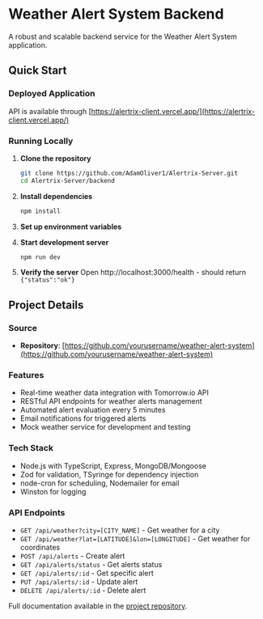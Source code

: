 # Weather Alert System Backend

A robust and scalable backend service for the Weather Alert System application.

## Quick Start

### Deployed Application
API is available through [https://alertrix-client.vercel.app/](https://alertrix-client.vercel.app/)

### Running Locally

1. **Clone the repository**
   ```bash
   git clone https://github.com/AdamOliver1/Alertrix-Server.git
   cd Alertrix-Server/backend
   ```

2. **Install dependencies**
   ```bash
   npm install
   ```

3. **Set up environment variables**
  

4. **Start development server**
   ```bash
   npm run dev
   ```

5. **Verify the server**
   Open http://localhost:3000/health - should return `{"status":"ok"}`

## Project Details

### Source
- **Repository**: [https://github.com/yourusername/weather-alert-system](https://github.com/yourusername/weather-alert-system)

### Features
- Real-time weather data integration with Tomorrow.io API
- RESTful API endpoints for weather alerts management
- Automated alert evaluation every 5 minutes
- Email notifications for triggered alerts
- Mock weather service for development and testing

### Tech Stack
- Node.js with TypeScript, Express, MongoDB/Mongoose
- Zod for validation, TSyringe for dependency injection
- node-cron for scheduling, Nodemailer for email
- Winston for logging

### API Endpoints

- `GET /api/weather?city=[CITY_NAME]` - Get weather for a city
- `GET /api/weather?lat=[LATITUDE]&lon=[LONGITUDE]` - Get weather for coordinates
- `POST /api/alerts` - Create alert
- `GET /api/alerts/status` - Get alerts status
- `GET /api/alerts/:id` - Get specific alert
- `PUT /api/alerts/:id` - Update alert
- `DELETE /api/alerts/:id` - Delete alert

Full documentation available in the [project repository](https://github.com/yourusername/weather-alert-system).
